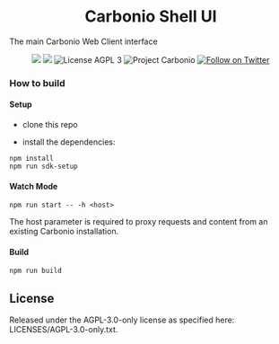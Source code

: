 <!--
SPDX-FileCopyrightText: 2021 Zextras <https://www.zextras.com>

SPDX-License-Identifier: AGPL-3.0-only
-->
<div align="center">
  <h1>Carbonio Shell UI</h1>
</div>

The main Carbonio Web Client interface

<p align="center">
  <a href="https://github.com/zextras/carbonio-shell-ui/graphs/contributors" alt="Contributors">
  <img src="https://img.shields.io/github/contributors/zextras/carbonio-shell-ui" /></a>
  <a href="https://github.com/zextras/carbonio-shell-ui/pulse" alt="Activity">
  <img src="https://img.shields.io/github/commit-activity/m/zextras/carbonio-shell-ui" /></a>
  <img src="https://img.shields.io/badge/license-AGPL%203-green" alt="License AGPL 3">
  <img src="https://img.shields.io/badge/project-carbonio-informational" alt="Project Carbonio">
  <a href="https://twitter.com/intent/follow?screen_name=zextras">
  <img src="https://img.shields.io/twitter/follow/zextras?style=social&logo=twitter" alt="Follow on Twitter"></a>
</p>
<h3>How to build</h3>

<h4>Setup</h4>

- clone this repo

- install the dependencies:
```
npm install
npm run sdk-setup
```

<h4>Watch Mode</h4>

```
npm run start -- -h <host>
```

The host parameter is required to proxy requests and content from an existing Carbonio installation.

<h4>Build</h4>

```
npm run build
```

<h2>License</h2>

Released under the AGPL-3.0-only license as specified here: LICENSES/AGPL-3.0-only.txt.
